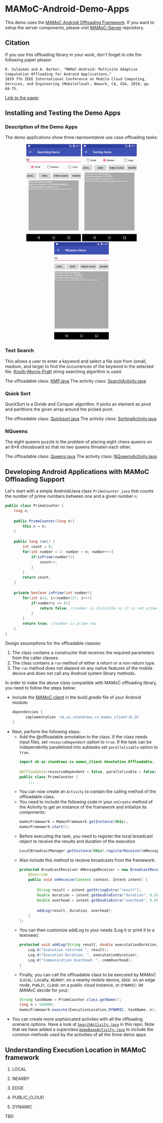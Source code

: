 # MAMoC-Android-Demo-Apps
This demo uses the [MAMoC Android Offloading Framework](https://github.com/dawand/MAMoC-Android). If you want to setup the server components, please visit [MAMoC-Server](https://github.com/dawand/MAMoC-Server) repository.

## Citation
If you use this offloading library in your work, don't forget to cite the following paper please:
```
D. Sulaiman and A. Barker, "MAMoC-Android: Multisite Adaptive Computation Offloading for Android Applications,"
2019 7th IEEE International Conference on Mobile Cloud Computing, Services, and Engineering (MobileCloud), Newark, CA, USA, 2019, pp. 68-75.
```
[Link to the paper](http://ieeexplore.ieee.org/stamp/stamp.jsp?tp=&arnumber=8710699&isnumber=8710648)


## Installing and Testing the Demo Apps

### Description of the Demo Apps
The demo applications show three representative use case offloading tasks:

<p align="center">
<img src="images/searching_demo.png" width="180">
<img src="images/sorting_demo.png" width="180">
<img src="images/nqueens_demo.png" width="180"> 
</p>

### Text Search
This allows a user to enter a keyword and select a file size from (small, medium, and large) to find the occurrences of the keyword in the selected file. [Knuth-Morris-Pratt](https://www.nayuki.io/page/knuth-morris-pratt-string-matching) string searching algorithm is used. 

The offloadable class: [KMP.java](app/src/main/java/uk/ac/standrews/cs/mamoc_demo/SearchText/KMP.java)
The activity class: [SearchActivity.java](app/src/main/java/uk/ac/standrews/cs/mamoc_demo/SearchText/SearchActivity.java)

### Quick Sort
QuickSort is a Divide and Conquer algorithm. It picks an element as pivot and partitions the given array around the picked pivot.

The offloadable class: [Quicksort.java](app/src/main/java/uk/ac/standrews/cs/mamoc_demo/Sorting/QuickSort.java)
The activity class: [SortingActivity.java](app/src/main/java/uk/ac/standrews/cs/mamoc_demo/Sorting/SortingActivity.java)

### NQueens
The eight queens puzzle is the problem of placing eight chess queens on an 8×8 chessboard so that no two queens threaten each other.

The offloadable class: [Queens.java](app/src/main/java/uk/ac/standrews/cs/mamoc_demo/NQueens/Queens.java)
The activity class: [NQueensActivity.java](app/src/main/java/uk/ac/standrews/cs/mamoc_demo//NQueens/NQueensActivity.java)

## Developing Android Applications with MAMoC Offloading Support
Let's start with a simple Android/Java class `PrimeCounter.java` that counts the number of prime numbers between one and a given number `n`:

```java
public class PrimeCounter {
    long n;

    public PrimeCounter(long n){
        this.n = n;
    }

    public long run() {
        int count = 0;
        for(int number = 2; number < n; number++){
            if(isPrime(number)){
                count++;
            }
        }
        return count;
    }

    private boolean isPrime(int number){
        for(int i=2; i<(number/2); i++){
            if(number%i == 0){
                return false; //number is divisible so it is not prime
            }
        }
        return true; //number is prime now
    }
}
```

Design assumptions for the offloadable classes:
1. The class contains a constructor that receives the required parameters from the caller classes.
2. The class contains a `run` method of either a return or a non-return type.
3. The `run` method does not depend on any native features of the mobile device and does not call any Android system library methods.

In order to make the above class compatible with MAMoC offloading library, you need to follow the steps below:
* Include the [MAMoC client](https://bintray.com/dawand/mamoc_client) in the *build.gradle* file of your Android module:
  ```gradle
  dependencies {
        implementation 'uk.ac.standrews.cs:mamoc_client:0.14'
  }
  ```
* Next, perform the following steps:
  * Add the @offloadable annotation to the class. If the class needs input files, set `resourceDependent` option to `true`. If the task can be independently parallelized into subtasks set `parallelizable` option to `true`.
    ```java
    import uk.ac.standrews.cs.mamoc_client.Annotation.Offloadable;

    @Offloadable(resourceDependent = false, parallelizable = false)
    public class PrimeCounter {
        ...
    ``` 
  * You can now create an `Activity` to contain the calling method of the offloadable class.
  * You need to include the following code in your `onCreate` method of the Activity to get an instance of the framework and initialize its components:
    ```java
    mamocFramework = MamocFramework.getInstance(this);
    mamocFramework.start();
    ```
  * Before executing the task, you need to register the local broadcast object to receive the results and duration of the execution
    ```java
    LocalBroadcastManager.getInstance(this).registerReceiver(mMessageReceiver, new IntentFilter(OFFLOADING_RESULT_SUB));
    ```
  * Also include this method to receive broadcasts from the framework:
    ```java
    protected BroadcastReceiver mMessageReceiver = new BroadcastReceiver() {
        @Override
        public void onReceive(Context context, Intent intent) {

            String result = intent.getStringExtra("result");
            Double duration = intent.getDoubleExtra("duration", 0.0);
            Double overhead = intent.getDoubleExtra("overhead", 0.0);

            addLog(result, duration, overhead);
        }
    };
    ```
  * You can then customize addLog to your needs (Log it or print it to a textview):
    ```java
    protected void addLog(String result, double executationDuration, double commOverhead) {
        Log.d("Execution returned ", result);
        Log.d("Execution Duration: ", executationDuration);
        Log.d("Communication Overhead: ", commOverhead);
    }
    ```
  * Finally, you can call the offloadable class to be executed by MAMoC (`LOCAL`: Locally, `NEARBY`: on a nearby mobile device, `EDGE`: on an edge node, `PUBLIC_CLOUD`: on a public cloud instance, or `DYNAMIC`: let MAMoC decide for you):
    ```java
    String taskName = PrimeCounter.class.getName();
    long n = 100000;
    mamocFramework.execute(ExecutionLocation.DYNAMIC, taskName, n);
    ```
* You can create more sophisicated activites with all the offloading scenario options. Have a look at [`SearchActivity.java`](app/src/main/java/uk/ac/standrews/cs/mamoc_demo/SearchText/SearchActivity.java) in this repo. Note that we have added a superclass [`DemoBaseActivity.java`](app/src/main/java/uk/ac/standrews/cs/mamoc_demo/DemoBaseActivity.java) to include the common methods used by the activities of all the three demo apps.

## Understanding Execution Location in MAMoC framework

1. LOCAL

2. NEARBY

3. EDGE

4. PUBLIC_CLOUD

5. DYNAMIC

TBD